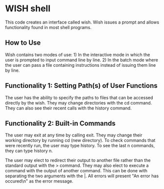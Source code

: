 
# WISH shell
This code creates an interface called wish. Wish issues a prompt and allows functionality found in most shell programs.

## How to Use

Wish contains two modes of use: 
    1) In the interactive mode in which the user is prompted to input command line by line. 
    2) In the batch mode where the user can pass a file containing instructions instead of issuing them line by line. 

## Functionality 1: Setting Path(s) of User Functions

The user has the ability to specify the paths to files that can be accessed directly by the wish. They may change directories with the cd command. They can also see their recent calls with the history command.

## Functionality 2: Built-in Commands

The user may exit at any time by calling exit. They may change their working directory by running cd (new directory). To check commands that were recently run, the user may type history. To see the last n commands, they can type history n.

The user may elect to redirect their output to another file rather than the standard output with the > command. They may also elect to execute a command with the output of another command. This can be done with separating the two arguments with the |. 
All errors will present "An error has occured\n" as the error message.
